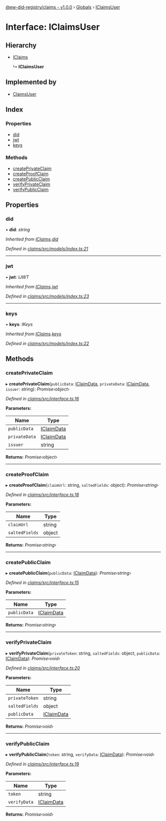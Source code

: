 [@ew-did-registry/claims - v1.0.0](../README.md) › [Globals](../globals.md) › [IClaimsUser](iclaimsuser.md)

# Interface: IClaimsUser

## Hierarchy

* [IClaims](iclaims.md)

  ↳ **IClaimsUser**

## Implemented by

* [ClaimsUser](../classes/claimsuser.md)

## Index

### Properties

* [did](iclaimsuser.md#did)
* [jwt](iclaimsuser.md#jwt)
* [keys](iclaimsuser.md#keys)

### Methods

* [createPrivateClaim](iclaimsuser.md#createprivateclaim)
* [createProofClaim](iclaimsuser.md#createproofclaim)
* [createPublicClaim](iclaimsuser.md#createpublicclaim)
* [verifyPrivateClaim](iclaimsuser.md#verifyprivateclaim)
* [verifyPublicClaim](iclaimsuser.md#verifypublicclaim)

## Properties

###  did

• **did**: *string*

*Inherited from [IClaims](iclaims.md).[did](iclaims.md#did)*

*Defined in [claims/src/models/index.ts:21](https://github.com/energywebfoundation/ew-did-registry/blob/162cbcc/packages/claims/src/models/index.ts#L21)*

___

###  jwt

• **jwt**: *IJWT*

*Inherited from [IClaims](iclaims.md).[jwt](iclaims.md#jwt)*

*Defined in [claims/src/models/index.ts:23](https://github.com/energywebfoundation/ew-did-registry/blob/162cbcc/packages/claims/src/models/index.ts#L23)*

___

###  keys

• **keys**: *IKeys*

*Inherited from [IClaims](iclaims.md).[keys](iclaims.md#keys)*

*Defined in [claims/src/models/index.ts:22](https://github.com/energywebfoundation/ew-did-registry/blob/162cbcc/packages/claims/src/models/index.ts#L22)*

## Methods

###  createPrivateClaim

▸ **createPrivateClaim**(`publicData`: [IClaimData](iclaimdata.md), `privateData`: [IClaimData](iclaimdata.md), `issuer`: string): *Promise‹object›*

*Defined in [claims/src/interface.ts:16](https://github.com/energywebfoundation/ew-did-registry/blob/162cbcc/packages/claims/src/interface.ts#L16)*

**Parameters:**

Name | Type |
------ | ------ |
`publicData` | [IClaimData](iclaimdata.md) |
`privateData` | [IClaimData](iclaimdata.md) |
`issuer` | string |

**Returns:** *Promise‹object›*

___

###  createProofClaim

▸ **createProofClaim**(`claimUrl`: string, `saltedFields`: object): *Promise‹string›*

*Defined in [claims/src/interface.ts:18](https://github.com/energywebfoundation/ew-did-registry/blob/162cbcc/packages/claims/src/interface.ts#L18)*

**Parameters:**

Name | Type |
------ | ------ |
`claimUrl` | string |
`saltedFields` | object |

**Returns:** *Promise‹string›*

___

###  createPublicClaim

▸ **createPublicClaim**(`publicData`: [IClaimData](iclaimdata.md)): *Promise‹string›*

*Defined in [claims/src/interface.ts:15](https://github.com/energywebfoundation/ew-did-registry/blob/162cbcc/packages/claims/src/interface.ts#L15)*

**Parameters:**

Name | Type |
------ | ------ |
`publicData` | [IClaimData](iclaimdata.md) |

**Returns:** *Promise‹string›*

___

###  verifyPrivateClaim

▸ **verifyPrivateClaim**(`privateToken`: string, `saltedFields`: object, `publicData`: [IClaimData](iclaimdata.md)): *Promise‹void›*

*Defined in [claims/src/interface.ts:20](https://github.com/energywebfoundation/ew-did-registry/blob/162cbcc/packages/claims/src/interface.ts#L20)*

**Parameters:**

Name | Type |
------ | ------ |
`privateToken` | string |
`saltedFields` | object |
`publicData` | [IClaimData](iclaimdata.md) |

**Returns:** *Promise‹void›*

___

###  verifyPublicClaim

▸ **verifyPublicClaim**(`token`: string, `verifyData`: [IClaimData](iclaimdata.md)): *Promise‹void›*

*Defined in [claims/src/interface.ts:19](https://github.com/energywebfoundation/ew-did-registry/blob/162cbcc/packages/claims/src/interface.ts#L19)*

**Parameters:**

Name | Type |
------ | ------ |
`token` | string |
`verifyData` | [IClaimData](iclaimdata.md) |

**Returns:** *Promise‹void›*
